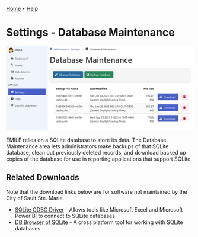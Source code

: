 [Home](https://cityssm.github.io/EMILE/)
•
[Help](https://cityssm.github.io/EMILE/docs/)

# Settings - Database Maintenance

![Database Maintenance](images/settings-database.png)

EMILE relies on a SQLite database to store its data. The Database Maintenance area
lets administrators make backups of that SQLite database, clean out previously deleted records,
and download backed up copies of the database for use in reporting applications that support SQLite.

## Related Downloads

Note that the download links below are for software not maintained by
the City of Sault Ste. Marie.

- [SQLite ODBC Driver](http://www.ch-werner.de/sqliteodbc/) - Allows tools like Microsoft Excel and Microsoft Power BI to connect to SQLite databases.
- [DB Browser of SQLite](https://sqlitebrowser.org/) - A cross platform tool for working with SQLite databases.
